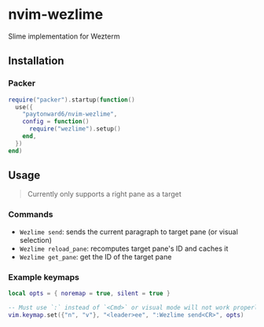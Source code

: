 # nvim-wezlime

Slime implementation for Wezterm

## Installation

### Packer

```lua
require("packer").startup(function()
  use({
    "paytonward6/nvim-wezlime",
    config = function()
      require("wezlime").setup()
    end,
  })
end)
```

## Usage

> Currently only supports a right pane as a target

### Commands

* `Wezlime send`: sends the current paragraph to target pane (or visual selection)
* `Wezlime reload_pane`: recomputes target pane's ID and caches it
* `Wezlime get_pane`: get the ID of the target pane

### Example keymaps

```lua
local opts = { noremap = true, silent = true }

-- Must use `:` instead of `<Cmd>` or visual mode will not work properly
vim.keymap.set({"n", "v"}, "<leader>ee", ":Wezlime send<CR>", opts)
```

